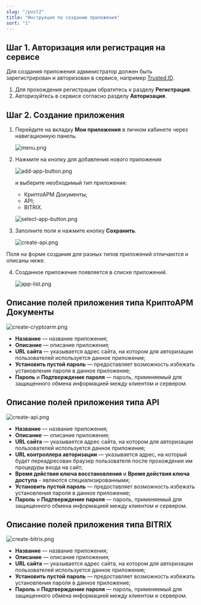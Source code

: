 ```yaml
---
slug: "/post2"
title: "Инструкция по созданию приложения"
sort: "1"
---
```


## Шаг 1. Авторизация или регистрация на сервисе

Для создания приложения администратор должен быть зарегистрирован и авторизован в сервисе, например [Trusted.ID](https://id.trusted.plus).

1. Для прохождения регистрации обратитесь к разделу **Регистрация**.
2. Авторизуйтесь в сервисе согласно разделу **Авторизация**. 

## Шаг 2. Создание приложения

1. Перейдите на вкладку **Мои приложения** в личном кабинете через навигационную панель.

    ![menu.png](./images/menu.png "Вкладка Мои приложения в горизонтальной навигационной панели сервиса")

2. Нажмите на кнопку для добавления нового приложения 
   
   ![add-app-button.png](./images/add-app-button.png "Кнопка добавления приложения") 
   
   и выберите необходимый тип приложения:
   - КриптоАРМ Документы;
   - API;
   - BITRIX. 
  
   ![select-app-button.png](./images/select-app-button.png "Доступные типы приложений")

3. Заполните поля и нажмите кнопку **Сохранить**.

    ![create-api.png](./images/create-api.png "Форма создания приложения типа API")

Поля на форме создания для разных типов приложений отличаются и описаны ниже.

4. Созданное приложение появляется в списке приложений.
   
   ![app-list.png](./images/app-list.png "Список приложений")
 
## Описание полей приложения типа КриптоАРМ Документы

![create-cryptoarm.png](./images/create-cryptoarm.png "Форма создания приложения типа КриптоАРМ Документы")

 - **Название** — название приложения;
 - **Описание** — описание приложения;
 - **URL сайта** — указывается адрес сайта, на котором для авторизации пользователей используется данное приложение;
 - **Установить  пустой пароль** — предоставляет возможность избежать установления пароля в данное приложение;
 - **Пароль** и **Подтверждение пароля** — пароль, применяемый для защищенного обмена информацией между клиентом и сервером.

## Описание полей приложения типа API

![create-api.png](./images/create-api.png "Форма создания приложения типа API")

 - **Название** — название приложения;
 - **Описание** — описание приложения;
 - **URL сайта** — указывается адрес сайта, на котором для авторизации пользователей используется данное приложение;
 - **URL контроллера авторизации**  — указывается адрес, на который будет переадресован браузер пользователя после прохождения им процедуры входа на сайт;
 - **Время действия ключа восстановления** и **Время действия ключа доступа** - являются специализированными;
 - **Установить  пустой пароль** — предоставляет возможность избежать установления пароля в данное приложение;
 - **Пароль** и **Подтверждение пароля** — пароль, применяемый для защищенного обмена информацией между клиентом и сервером.

## Описание полей приложения типа BITRIX

![create-bitrix.png](./images/create-bitrix.png "Форма создания приложения типа BITRIX")

 - **Название** — название приложения;
 - **Описание** — описание приложения;
 - **URL сайта** — указывается адрес сайта, на котором для авторизации пользователей используется данное приложение;
 - **Установить  пустой пароль** — предоставляет возможность избежать установления пароля в данное приложение;
 - **Пароль** и **Подтверждение пароля** — пароль, применяемый для защищенного обмена информацией между клиентом и сервером.




